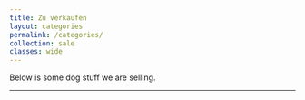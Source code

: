 ```yaml
---
title: Zu verkaufen
layout: categories
permalink: /categories/
collection: sale
classes: wide
---
```


Below is some dog stuff we are selling.

<hr>
